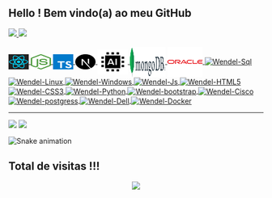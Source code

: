 ## Hello ! Bem vindo(a) ao meu GitHub
 <div>
  <a href="https://github.com/wendelcampos">
  <div>
    <img height="165em" src="https://github-readme-stats.vercel.app/api?username=wendelcampos&show_icons=true&theme=dracula&include_all_commits=true&count_private=true"/>
    <img height="165em" src="https://github-readme-stats.vercel.app/api/top-langs/?username=wendelcampos&layout=compact&langs_count=16&theme=dracula"/>
  </div>
</div>
<div style="display: inline_block; margin-bottom: 10px;"><br>
  <img align="center" alt="Wendel-react" height="30" width="40" src="https://github.com/wendelcampos/wendelcampos/blob/master/icons/react.svg">
  <img align="center" alt="Wendel-node" height="30" width="40" src="https://github.com/wendelcampos/wendelcampos/blob/master/icons/node.svg">
  <img align="center" alt="Wendel-typescript" height="30" width="40" src="https://github.com/wendelcampos/wendelcampos/blob/master/icons/typescript.svg">
  <img align="center" alt="Wendel-nextjs" height="30" width="40" src="https://github.com/wendelcampos/wendelcampos/blob/master/icons/nextjs.svg">
  <img align="center" alt="Wendel-ai" height="50" width="60" src="https://github.com/wendelcampos/wendelcampos/blob/master/icons/ai.svg">
  <img align="center" alt="Wendel-mongodb" height="60" width="70" src="https://github.com/wendelcampos/wendelcampos/blob/master/icons/mongodb.svg">
  <img align="center" alt="Wendel-oracle" height="60" width="70" src="https://github.com/wendelcampos/wendelcampos/blob/master/icons/oracle.svg">
  <img align="center" alt="Wendel-Sql" height="60" width="70" src="https://github.com/wendelcampos/wendelcampos/blob/master/icons/sql.svg">
  <img align="center" alt="Wendel-Linux" height="40" width="50" src="https://github.com/wendelcampos/wendelcampos/blob/master/icons/linux.svg">
  <img align="center" alt="Wendel-Windows" height="30" width="40" src="https://github.com/wendelcampos/wendelcampos/blob/master/icons/windows.svg">
  <img align="center" alt="Wendel-Js" height="30" width="40" src="https://github.com/wendelcampos/wendelcampos/blob/master/icons/javascript.svg">
  <img align="center" alt="Wendel-HTML5" height="40" width="50" src="https://github.com/wendelcampos/wendelcampos/blob/master/icons/html5.svg">
  <img align="center" alt="Wendel-CSS3" height="40" width="50" src="https://github.com/wendelcampos/wendelcampos/blob/master/icons/css3.svg">
  <img align="center" alt="Wendel-Python" height="40" width="50" src="https://github.com/wendelcampos/wendelcampos/blob/master/icons/python.svg">
  <img align="center" alt="Wendel-bootstrap" height="30" width="40" src="https://github.com/wendelcampos/wendelcampos/blob/master/icons/bootstrap.svg">
  <img align="center" alt="Wendel-Cisco" height="50" width="60" src="https://github.com/wendelcampos/wendelcampos/blob/master/icons/cisco.svg">
  <img align="center" alt="Wendel-postgress" height="30" width="40" src="https://github.com/wendelcampos/wendelcampos/blob/master/icons/postgresql.svg">
  <img align="center" alt="Wendel-Dell" height="30" width="40" src="https://github.com/wendelcampos/wendelcampos/blob/master/icons/dell.svg">
  <img align="center" alt="Wendel-Docker" height="40" width="50" src="https://github.com/wendelcampos/wendelcampos/blob/master/icons/docker.svg">
</div>
<hr/>

<div style="margin-top: 10px;">  
  <a href = "mailto:waguiatrader@gmail.com"><img src="https://img.shields.io/badge/-Gmail-%23333?style=for-the-badge&logo=gmail&logoColor=white" target="_blank"></a>
  <a href="https://www.linkedin.com/in/wendel-c-10a3a6207/" target="_blank"><img src="https://img.shields.io/badge/-LinkedIn-%230077B5?style=for-the-badge&logo=linkedin&logoColor=white" target="_blank"></a> 

  ![Snake animation](https://github.com/wendelcampos/wendelcampos/blob/master/output/github-contribution-grid-snake.svg)
</div>

 ## Total de visitas !!!
 <p align="center"> 
   <img alingn="center" src="https://profile-counter.glitch.me/wendelcampos/count.svg" />
 </p>